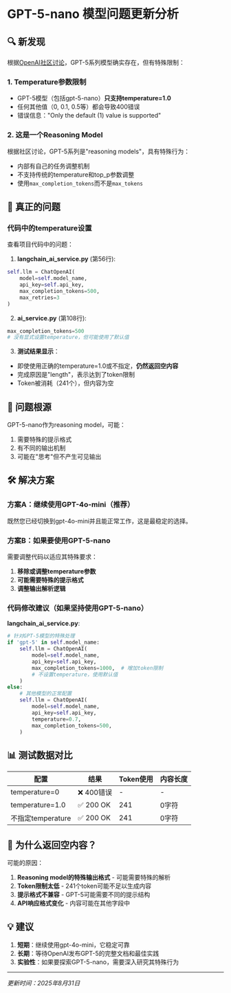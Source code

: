 # GPT-5-nano 模型问题更新分析

## 🔍 新发现

根据[OpenAI社区讨论](https://community.openai.com/t/temperature-in-gpt-5-models/1337133/7)，GPT-5系列模型确实存在，但有特殊限制：

### 1. **Temperature参数限制**
- GPT-5模型（包括gpt-5-nano）**只支持temperature=1.0**
- 任何其他值（0, 0.1, 0.5等）都会导致400错误
- 错误信息："Only the default (1) value is supported"

### 2. **这是一个Reasoning Model**
根据社区讨论，GPT-5系列是"reasoning models"，具有特殊行为：
- 内部有自己的任务调整机制
- 不支持传统的temperature和top_p参数调整
- 使用`max_completion_tokens`而不是`max_tokens`

## 🐛 真正的问题

### 代码中的temperature设置
查看项目代码中的问题：

1. **langchain_ai_service.py** (第56行):
```python
self.llm = ChatOpenAI(
    model=self.model_name,
    api_key=self.api_key,
    max_completion_tokens=500,
    max_retries=3
)
```

2. **ai_service.py** (第108行):
```python
max_completion_tokens=500
# 没有显式设置temperature，但可能使用了默认值
```

3. **测试结果显示**：
- 即使使用正确的temperature=1.0或不指定，**仍然返回空内容**
- 完成原因是"length"，表示达到了token限制
- Token被消耗（241个），但内容为空

## 🎯 问题根源

GPT-5-nano作为reasoning model，可能：
1. 需要特殊的提示格式
2. 有不同的输出机制
3. 可能在"思考"但不产生可见输出

## 🛠 解决方案

### 方案A：继续使用GPT-4o-mini（推荐）
既然您已经切换到gpt-4o-mini并且能正常工作，这是最稳定的选择。

### 方案B：如果要使用GPT-5-nano
需要调整代码以适应其特殊要求：

1. **移除或调整temperature参数**
2. **可能需要特殊的提示格式**
3. **调整输出解析逻辑**

### 代码修改建议（如果坚持使用GPT-5-nano）

**langchain_ai_service.py**:
```python
# 针对GPT-5模型的特殊处理
if 'gpt-5' in self.model_name:
    self.llm = ChatOpenAI(
        model=self.model_name,
        api_key=self.api_key,
        max_completion_tokens=1000,  # 增加token限制
        # 不设置temperature，使用默认值
    )
else:
    # 其他模型的正常配置
    self.llm = ChatOpenAI(
        model=self.model_name,
        api_key=self.api_key,
        temperature=0.7,
        max_completion_tokens=500,
    )
```

## 📊 测试数据对比

| 配置 | 结果 | Token使用 | 内容长度 |
|-----|------|----------|---------|
| temperature=0 | ❌ 400错误 | - | - |
| temperature=1.0 | ✅ 200 OK | 241 | 0字符 |
| 不指定temperature | ✅ 200 OK | 241 | 0字符 |

## 🤔 为什么返回空内容？

可能的原因：
1. **Reasoning model的特殊输出格式** - 可能需要特殊的解析
2. **Token限制太低** - 241个token可能不足以生成内容
3. **提示格式不兼容** - GPT-5可能需要不同的提示结构
4. **API响应格式变化** - 内容可能在其他字段中

## 💡 建议

1. **短期**：继续使用gpt-4o-mini，它稳定可靠
2. **长期**：等待OpenAI发布GPT-5的完整文档和最佳实践
3. **实验性**：如果要探索GPT-5-nano，需要深入研究其特殊行为

---
*更新时间：2025年8月31日*
